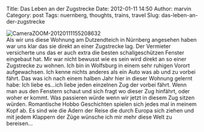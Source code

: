 Title: Das Leben an der Zugstrecke
Date: 2012-01-11 14:50
Author: marvin
Category: post
Tags: nuernberg, thoughts, trains, travel
Slug: das-leben-an-der-zugstrecke

![CameraZOOM-20120111155208632]({filename}/images/CameraZOOM-20120111155208632.jpg)  
Als wir uns diese Wohnung am Dutzendteich in Nürnberg angesehen haben
war uns klar das sie direkt an einer Zugstrecke lag. Der Vermieter
versicherte uns das er auch extra die besten schallgeschützen Fenster
eingebaut hat. Mir war nicht bewusst wie es sein wird direkt an so einer
Zugstrecke zu wohnen. Ich bin in Wolfsburg in einem sehr ruhigen Vorort
aufgewachsen. Ich kenne nichts anderes als ein Auto was ab und zu vorbei
fährt. Das was ich nach einem halben Jahr hier in dieser Wohnung gelernt
habe: Ich liebe es...ich liebe jeden einzelnen Zug der vorbei fährt.
Wenn man aus den Fenstern schaut und sich fragt wo dieser Zug hinfährt,
oder woher er kommt. Was passieren würde wenn wir jetzt in diesem Zug
sitzen würden. Romantische Hobbo Geschichten spielen sich jedes mal in
meinem Kopf ab. Es sind wie die Adern der Reise die durch Europa sich
ziehen und mit jedem Klappern der Züge wünsche ich mir mehr diese Welt
zu bereisen...

